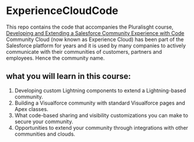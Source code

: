 # ExperienceCloudCode
 This repo contains the code that accompanies the Pluralisght course, [Developing and Extending a Salesforce Community Experience with Code](http://pluralsight.pxf.io/9WGgMY)
 Community Cloud (now known as Experience Cloud) has been part of the Salesforce platform for years and it is used by many companies to actively communicate with   their communities of customers, partners and employees. Hence the community name.
 ## what you will learn in this course:
 1. Developing custom Lightning components to extend a Lightning-based community.
 2. Building a Visualforce community with standard Visualforce pages and Apex classes.
 3. What code-based sharing and visibility customizations you can make to secure your community.
 4. Opportunities to extend your community through integrations with other communities and clouds.
